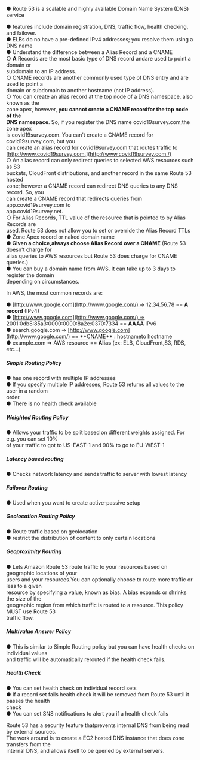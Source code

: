 ● Route 53 is a scalable and highly available Domain Name System (DNS) service

● features include domain registration, DNS, traffic flow, health checking, and failover.  
● ELBs do no have a pre-defined IPv4 addresses; you resolve them using a DNS name  
● Understand the difference between a Alias Record and a CNAME  
○ **A** Records are the most basic type of DNS record andare used to point a domain or  
subdomain to an IP address.  
○ CNAME records are another commonly used type of DNS entry and are used to point a  
domain or subdomain to another hostname (not IP address).  
○ You can create an alias record at the top node of a DNS namespace, also known as the  
zone apex, however, **you cannot create a CNAME recordfor the top node of the  
DNS namespace**. So, if you register the DNS name covid19survey.com,the zone apex  
is covid19survey.com. You can't create a CNAME record for covid19survey.com, but you  
can create an alias record for covid19survey.com that routes traffic to  
[http://www.covid19survey.com.](http://www.covid19survey.com./)  
○ An alias record can only redirect queries to selected AWS resources such as S3  
buckets, CloudFront distributions, and another record in the same Route 53 hosted  
zone; however a CNAME record can redirect DNS queries to any DNS record. So, you  
can create a CNAME record that redirects queries from app.covid19survey.com to  
app.covid19survey.net.  
○ For Alias Records, TTL value of the resource that is pointed to by Alias Records are  
used. Route 53 does not allow you to set or override the Alias Record TTLs  
● Zone Apex record or naked domain name  
**● Given a choice,always choose Alias Record over a CNAME** (Route 53 doesn't charge for  
alias queries to AWS resources but Route 53 does charge for CNAME queries.)  
● You can buy a domain name from AWS. It can take up to 3 days to register the domain  
depending on circumstances.

In AWS, the most common records are:

● [http://www.google.com](http://www.google.com/) => 12.34.56.78 == **A record** (IPv4)  
● [http://www.google.com](http://www.google.com/) => 2001:0db8:85a3:0000:0000:8a2e:0370:7334 == **AAAA** IPv6  
● search.google.com => [http://www.google.com](http://www.google.com/) == **CNAME** : hostnameto hostname  
● example.com => AWS resource == **Alias** (ex: ELB, CloudFront,S3, RDS, etc...)

##### Simple Routing Policy

● has one record with multiple IP addresses  
● If you specify multiple IP addresses, Route 53 returns all values to the user in a random  
order.  
● There is no health check available

##### Weighted Routing Policy

● Allows your traffic to be split based on different weights assigned. For e.g. you can set 10%  
of your traffic to got to US-EAST-1 and 90% to go to EU-WEST-1

##### Latency based routing

● Checks network latency and sends traffic to server with lowest latency

##### Failover Routing

● Used when you want to create active-passive setup

##### Geolocation Routing Policy

● Route traffic based on geolocation  
● restrict the distribution of content to only certain locations

##### Geoproximity Routing

● Lets Amazon Route 53 route traffic to your resources based on geographic locations of your  
users and your resources.You can optionally choose to route more traffic or less to a given  
resource by specifying a value, known as bias. A bias expands or shrinks the size of the  
geographic region from which traffic is routed to a resource. This policy MUST use Route 53  
traffic flow.

##### Multivalue Answer Policy

● This is similar to Simple Routing policy but you can have health checks on individual values  
and traffic will be automatically rerouted if the health check fails.

##### Health Check

● You can set health check on individual record sets  
● If a record set fails health check it will be removed from Route 53 until it passes the health  
check  
● You can set SNS notifications to alert you if a health check fails

Route 53 has a security feature thatprevents internal DNS from being read by external sources.  
The work around is to create a EC2 hosted DNS instance that does zone transfers from the  
internal DNS, and allows itself to be queried by external servers.